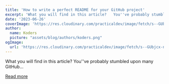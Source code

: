 ```yaml
---
title: 'How to write a perfect README for your GitHub project'
excerpt: 'What you will find in this article?   You''ve probably stumbled upon many GitHub...'
date: '2023-06-26'
coverImage: 'https://res.cloudinary.com/practicaldev/image/fetch/s--GUbjcx-n--/c_imagga_scale,f_auto,fl_progressive,h_420,q_auto,w_1000/https://dev-to-uploads.s3.amazonaws.com/uploads/articles/gqatujf6rm8ym2ks9b0b.png'
author:
  name: Koders
  picture: "assets/blog/authors/koders.png"
ogImage:
  url: 'https://res.cloudinary.com/practicaldev/image/fetch/s--GUbjcx-n--/c_imagga_scale,f_auto,fl_progressive,h_420,q_auto,w_1000/https://dev-to-uploads.s3.amazonaws.com/uploads/articles/gqatujf6rm8ym2ks9b0b.png'
---
```


What you will find in this article?   You''ve probably stumbled upon many GitHub...

[Read more](https://dev.to/mfts/how-to-write-a-perfect-readme-for-your-github-project-59f2)
